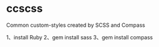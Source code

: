 # ccscss
Common custom-styles created by SCSS and Compass

1、install Ruby
2、gem install sass
3、gem install compass
